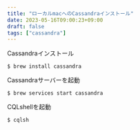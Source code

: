 ```yaml
---
title: "ローカルmacへのCassandraインストール"
date: 2023-05-16T09:00:23+09:00
draft: false
tags: ["cassandra"] 
---
```

<!--more-->

Cassandraインストール
```
$ brew install cassandra
```

Cassandraサーバーを起動
```
$ brew services start cassandra
```
CQLshellを起動
```
$ cqlsh
```
